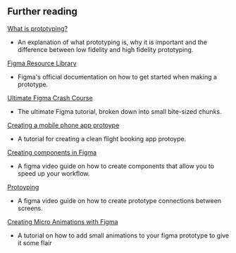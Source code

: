 ## Further reading

[What is prototyping?](https://www.figma.com/resource-library/what-is-prototyping/)

- An explanation of what prototyping is, why it is important and the difference between low fidelity and high fidelity prototyping.

[Figma Resource Library](https://www.figma.com/resource-library/)

- Figma's official documentation on how to get started when making a prototype.

[Ultimate Figma Crash Course](https://www.youtube.com/playlist?list=PLvnhVb8yYRQ3TDOsSgN0pf0XqG6E56IYM)

- The ultimate Figma tutorial, broken down into small bite-sized chunks.

[Creating a mobile phone app protoype](https://www.youtube.com/watch?v=uFeKPyTp1W8&t=1064s)

- A tutorial for creating a clean flight booking app protoype.

[Creating components in Figma](https://www.youtube.com/watch?v=y29Xwt9dET0&t=170s)

- A figma video guide on how to create components that allow you to speed up your workflow.

[Protoyping](https://www.youtube.com/watch?v=lTIeZ2ahEkQ&t=65s)

- A figma video guide on how to create prototype connections between screens.

[Creating Micro Animations with Figma](https://www.youtube.com/watch?v=0YIovQXnwBY&t=28s)

- A tutorial on how to add small animations to your figma prototype to give it some flair
